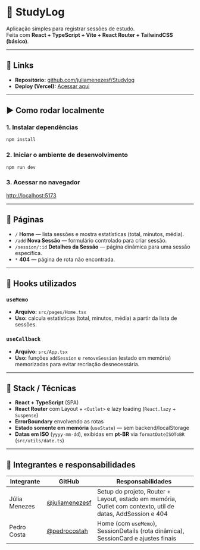 # 📘 StudyLog

Aplicação simples para registrar sessões de estudo.  
Feita com **React + TypeScript + Vite + React Router + TailwindCSS (básico)**.

---

## 🔗 Links

- **Repositório:** [github.com/juliamenezesf/Studylog](https://github.com/juliamenezesf/Studylog)  
- **Deploy (Vercel):** [Acessar aqui](https://studylog-git-main-julias-projects-ab722ade.vercel.app?_vercel_share=fZ2zN8qc19WIU4Tm0TmEmxc8XEcxRk5o)

---

## ▶️ Como rodar localmente

### 1. Instalar dependências
```bash
npm install
```

### 2. Iniciar o ambiente de desenvolvimento
```bash
npm run dev
```

### 3. Acessar no navegador
[http://localhost:5173](http://localhost:5173)

---

## 📄 Páginas

- `/` **Home** — lista sessões e mostra estatísticas (total, minutos, média).  
- `/add` **Nova Sessão** — formulário controlado para criar sessão.  
- `/session/:id` **Detalhes da Sessão** — página dinâmica para uma sessão específica.  
- `*` **404** — página de rota não encontrada.  

---

## 🧠 Hooks utilizados

### `useMemo`
- **Arquivo:** `src/pages/Home.tsx`  
- **Uso:** calcula estatísticas (total, minutos, média) a partir da lista de sessões.  

### `useCallback`
- **Arquivo:** `src/App.tsx`  
- **Uso:** funções `addSession` e `removeSession` (estado em memória) memorizadas para evitar recriação desnecessária.  

---

## 🧰 Stack / Técnicas

- **React + TypeScript** (SPA)  
- **React Router** com Layout + `<Outlet>` e lazy loading (`React.lazy` + `Suspense`)  
- **ErrorBoundary** envolvendo as rotas  
- **Estado somente em memória** (`useState`) — sem backend/localStorage  
- **Datas em ISO** (`yyyy-mm-dd`), exibidas em **pt-BR** via `formatDateISOToBR` (`src/utils/date.ts`)  

---

## 👥 Integrantes e responsabilidades

| Integrante     | GitHub                                        | Responsabilidades                                                                 |
|----------------|-----------------------------------------------|-----------------------------------------------------------------------------------|
| Júlia Menezes  | [@juliamenezesf](https://github.com/juliamenezesf) | Setup do projeto, Router + Layout, estado em memória, Outlet com contexto, util de datas, AddSession e 404 |
| Pedro Costa    | [@pedrocostah](https://github.com/pedrocostah) | Home (com `useMemo`), SessionDetails (rota dinâmica), SessionCard e ajustes finais |
